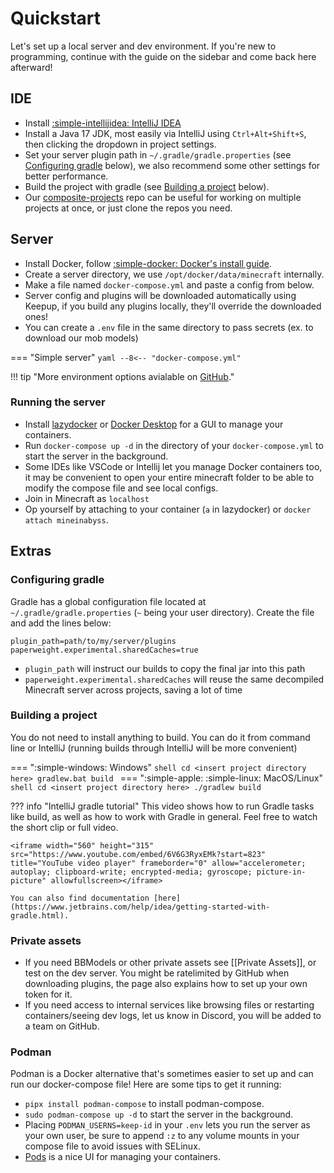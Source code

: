 # Quickstart

Let's set up a local server and dev environment. If you're new to programming, continue with the guide on the sidebar and come back here afterward!

## IDE

- Install [:simple-intellijidea: IntelliJ IDEA](https://www.jetbrains.com/idea/download/)
- Install a Java 17 JDK, most easily via IntelliJ using `Ctrl+Alt+Shift+S`, then clicking the dropdown in project settings.
- Set your server plugin path in `~/.gradle/gradle.properties` (see [Configuring gradle](#configuring-gradle) below), we also recommend some other settings for better performance.
- Build the project with gradle (see [Building a project](#building-a-project) below).
- Our [composite-projects](https://github.com/MineInAbyss/composite-projects) repo can be useful for working on multiple projects at once, or just clone the repos you need.

## Server

- Install Docker, follow [:simple-docker: Docker's install guide](https://docs.docker.com/get-docker/).
- Create a server directory, we use `/opt/docker/data/minecraft` internally.
- Make a file named `docker-compose.yml` and paste a config from below.
- Server config and plugins will be downloaded automatically using Keepup, if you build any plugins locally, they'll override the downloaded ones!
- You can create a `.env` file in the same directory to pass secrets (ex. to download our mob models)

=== "Simple server"
    ```yaml
    --8<-- "docker-compose.yml"
    ```

[//]: # (=== "Proxy and server")
[//]: # (    ```yaml title="docker-compose.yml")
[//]: # (    --8<-- "docker-compose.yml")
[//]: # (    ```)

!!! tip "More environment options avialable on [GitHub](https://github.com/MineInAbyss/Docker)."

### Running the server

- Install [lazydocker](https://github.com/jesseduffield/lazydocker) or [Docker Desktop](https://www.docker.com/products/docker-desktop/) for a GUI to manage your containers.
- Run `docker-compose up -d` in the directory of your `docker-compose.yml` to start the server in the background.
- Some IDEs like VSCode or Intellij let you manage Docker containers too, it may be convenient to open your entire minecraft folder to be able to modify the compose file and see local configs.
- Join in Minecraft as `localhost`
- Op yourself by attaching to your container (`a` in lazydocker) or `docker attach mineinabyss`.

## Extras

### Configuring gradle

Gradle has a global configuration file located at `~/.gradle/gradle.properties` (`~` being your user directory). Create the file and add the lines below:

```properties
plugin_path=path/to/my/server/plugins
paperweight.experimental.sharedCaches=true
```

- `plugin_path` will instruct our builds to copy the final jar into this path
- `paperweight.experimental.sharedCaches` will reuse the same decompiled Minecraft server across projects, saving a lot of time


### Building a project

You do not need to install anything to build. You can do it from command line or IntelliJ (running builds through IntelliJ will be more convenient)

=== ":simple-windows: Windows"
    ```shell
    cd <insert project directory here>
    gradlew.bat build
    ```
=== ":simple-apple: :simple-linux: MacOS/Linux"
    ```shell
    cd <insert project directory here>
    ./gradlew build
    ```

??? info "IntelliJ gradle tutorial"
    This video shows how to run Gradle tasks like build, as well as how to work with Gradle in general. Feel free to watch the short clip or full video.

    <iframe width="560" height="315" src="https://www.youtube.com/embed/6V6G3RyxEMk?start=823" title="YouTube video player" frameborder="0" allow="accelerometer; autoplay; clipboard-write; encrypted-media; gyroscope; picture-in-picture" allowfullscreen></iframe>
    
    You can also find documentation [here](https://www.jetbrains.com/help/idea/getting-started-with-gradle.html).

### Private assets

- If you need BBModels or other private assets see [[Private Assets]], or test on the dev server. You might be ratelimited by GitHub when downloading plugins, the page also explains how to set up your own token for it.
- If you need access to internal services like browsing files or restarting containers/seeing dev logs, let us know in Discord, you will be added to a team on GitHub.

### Podman

Podman is a Docker alternative that's sometimes easier to set up and can run our docker-compose file! Here are some tips to get it running:

- `pipx install podman-compose` to install podman-compose.
- `sudo podman-compose up -d` to start the server in the background.
- Placing `PODMAN_USERNS=keep-id` in your `.env` lets you run the server as your own user, be sure to append `:z` to any volume mounts in your compose file to avoid issues with SELinux.
- [Pods](https://flathub.org/apps/com.github.marhkb.Pods) is a nice UI for managing your containers.
